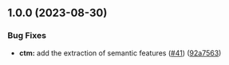## 1.0.0 (2023-08-30)


### Bug Fixes

* **ctm:** add the extraction of semantic features ([#41](https://github.com/w4bo/ctm/issues/41)) ([92a7563](https://github.com/w4bo/ctm/commit/92a75636cf299831de001b468150096b24840163))
